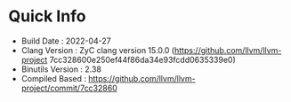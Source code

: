 # Quick Info
* Build Date : 2022-04-27
* Clang Version : ZyC clang version 15.0.0 (https://github.com/llvm/llvm-project 7cc328600e250ef44f86da34e93fcdd0635339e0)
* Binutils Version : 2.38
* Compiled Based : https://github.com/llvm/llvm-project/commit/7cc32860

